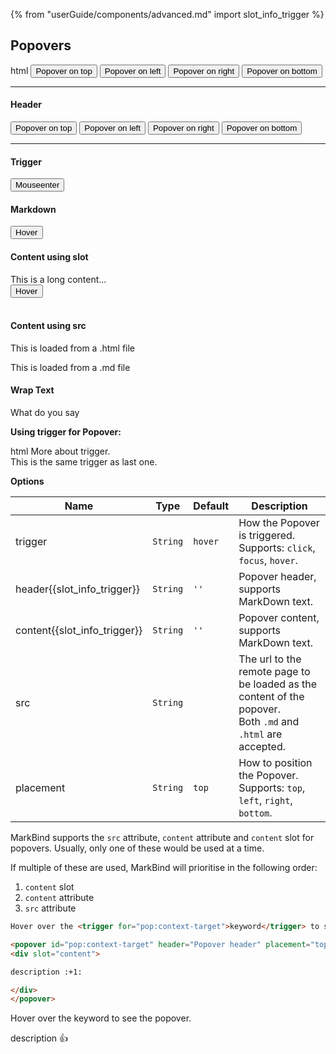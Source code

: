 {% from "userGuide/components/advanced.md" import slot_info_trigger %}

## Popovers

<include src="codeAndOutput.md" boilerplate >
<variable name="highlightStyle">html</variable>
<variable name="code">
<popover content="Lorem ipsum dolor sit amet" placement="top">
  <button class="btn btn-secondary">Popover on top</button>
</popover>
<popover content="Lorem ipsum dolor sit amet" placement="left">
  <button class="btn btn-secondary">Popover on left</button>
</popover>
<popover content="Lorem ipsum dolor sit amet" placement="right">
  <button class="btn btn-secondary">Popover on right</button>
</popover>
<popover content="Lorem ipsum dolor sit amet" placement="bottom">
  <button class="btn btn-secondary">Popover on bottom</button>
</popover>
<hr>
<h4 class="no-index">Header</h4>
<popover header="Header" content="Lorem ipsum dolor sit amet" placement="top">
  <button class="btn btn-secondary">Popover on top</button>
</popover>
<popover header="Header" content="Lorem ipsum dolor sit amet" placement="left">
  <button class="btn btn-secondary">Popover on left</button>
</popover>
<popover header="Header" content="Lorem ipsum dolor sit amet" placement="right">
  <button class="btn btn-secondary">Popover on right</button>
</popover>
<popover header="Header" content="Lorem ipsum dolor sit amet" placement="bottom">
  <button class="btn btn-secondary">Popover on bottom</button>
</popover>
<hr />
<h4 class="no-index">Trigger</h4>
<p>
  <popover header="Header" content="Lorem ipsum dolor sit amet" placement="top" trigger="hover">
    <button class="btn btn-secondary">Mouseenter</button>
  </popover>
</p>
<h4 class="no-index">Markdown</h4>
<p>
  <popover header="**Emoji header** :rocket:" content="!!emoji!! content :cat:">
    <button class="btn btn-secondary">Hover</button>
  </popover>
</p>
<h4 class="no-index">Content using slot</h4>
<popover header="**Emoji header** :rocket:">
  <div slot="content">
    This is a long content...
  </div>
  <button class="btn btn-secondary">Hover</button>
</popover>
<br />
<br />
<h4 class="no-index">Content using src</h4>
<p>
  <popover header="From a HTML file" src="{{ baseUrl }}/userGuide/syntax/extra/loadContent.html#fragment">
    This is loaded from a .html file
  </popover>
</p>
<p>
  <popover header="From a MarkDown file" src="{{ baseUrl }}/userGuide/formattingContents.md#overview">
    This is loaded from a .md file
  </popover>
</p>
<h4 class="no-index">Wrap Text</h4>
<popover header="false" content="Nice!">What do you say</popover>
</variable>
</include>

**Using trigger for Popover:**<br>

<include src="codeAndOutput.md" boilerplate >
<variable name="highlightStyle">html</variable>
<variable name="code">
More about <trigger for="pop:trigger_id">trigger</trigger>.
<popover id="pop:trigger_id" content="This popover is triggered by a trigger"></popover>
<br>
This is the same <trigger for="pop:trigger_id">trigger</trigger> as last one.
</variable>
</include>

<panel header="More about triggers">
<include src="extra/triggers.md" />
</panel><p/>

****Options****

| Name                         | Type     | Default | Description                                                                                                    |
| ---------------------------- | -------- | ------- | ---------------------------------------------------------------------------------------------------------------|
| trigger                      | `String` | `hover` | How the Popover is triggered.<br>Supports: `click`, `focus`, `hover`.                                          |
| header{{slot_info_trigger}}  | `String` | `''`    | Popover header, supports MarkDown text.                                                                        |
| content{{slot_info_trigger}} | `String` | `''`    | Popover content, supports MarkDown text.                                                                       |
| src                          | `String` |         | The url to the remote page to be loaded as the content of the popover.<br>Both `.md` and `.html` are accepted. |
| placement                    | `String` | `top`   | How to position the Popover.<br>Supports: `top`, `left`, `right`, `bottom`.                                    |

<box type="info" light>

MarkBind supports the `src` attribute, `content` attribute and `content` slot for popovers. 
Usually, only one of these would be used at a time.

If multiple of these are used, MarkBind will prioritise in the following order:
  1. `content` slot
  1. `content` attribute
  1. `src` attribute
</box>

<span id="short" class="d-none">

```html
Hover over the <trigger for="pop:context-target">keyword</trigger> to see the popover.

<popover id="pop:context-target" header="Popover header" placement="top">
<div slot="content">

description :+1:

</div>
</popover>
```
</span>

<span id="examples" class="d-none">

Hover over the <trigger for="pop:context-target">keyword</trigger> to see the popover.

<popover id="pop:context-target" header="Popover header" placement="top">
<div slot="content">

description :+1:

</div>
</popover>
</span>
